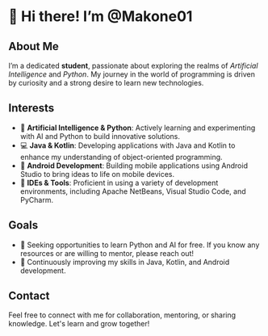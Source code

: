 # 👋 Hi there! I’m @Makone01

## About Me
I’m a dedicated **student**, passionate about exploring the realms of _Artificial Intelligence_ and _Python_. My journey in the world of programming is driven by curiosity and a strong desire to learn new technologies.

## Interests
- 🌟 **Artificial Intelligence & Python**: Actively learning and experimenting with AI and Python to build innovative solutions.
- 💻 **Java & Kotlin**: Developing applications with Java and Kotlin to enhance my understanding of object-oriented programming.
- 📱 **Android Development**: Building mobile applications using Android Studio to bring ideas to life on mobile devices.
- 🔧 **IDEs & Tools**: Proficient in using a variety of development environments, including Apache NetBeans, Visual Studio Code, and PyCharm.

## Goals
- 🎯 Seeking opportunities to learn Python and AI for free. If you know any resources or are willing to mentor, please reach out!
- 🚀 Continuously improving my skills in Java, Kotlin, and Android development.

## Contact
Feel free to connect with me for collaboration, mentoring, or sharing knowledge. Let's learn and grow together!

<!---
Makone01/Makone01 is a ✨ special ✨ repository because its `README.md` (this file) appears on your GitHub profile.
You can click the Preview link to take a look at your changes.
--->

